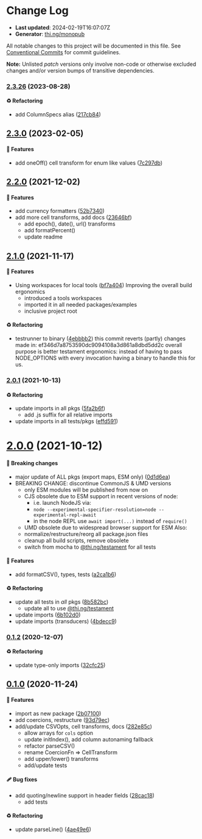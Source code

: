 # Change Log

- **Last updated**: 2024-02-19T16:07:07Z
- **Generator**: [thi.ng/monopub](https://thi.ng/monopub)

All notable changes to this project will be documented in this file.
See [Conventional Commits](https://conventionalcommits.org/) for commit guidelines.

**Note:** Unlisted _patch_ versions only involve non-code or otherwise excluded changes
and/or version bumps of transitive dependencies.

### [2.3.26](https://github.com/thi-ng/umbrella/tree/@thi.ng/csv@2.3.26) (2023-08-28)

#### ♻️ Refactoring

- add ColumnSpecs alias ([217cb84](https://github.com/thi-ng/umbrella/commit/217cb84))

## [2.3.0](https://github.com/thi-ng/umbrella/tree/@thi.ng/csv@2.3.0) (2023-02-05)

#### 🚀 Features

- add oneOff() cell transform for enum like values ([7c297db](https://github.com/thi-ng/umbrella/commit/7c297db))

## [2.2.0](https://github.com/thi-ng/umbrella/tree/@thi.ng/csv@2.2.0) (2021-12-02)

#### 🚀 Features

- add currency formatters ([52b7340](https://github.com/thi-ng/umbrella/commit/52b7340))
- add more cell transforms, add docs ([23646bf](https://github.com/thi-ng/umbrella/commit/23646bf))
  - add epoch(), date(), url() transforms
  - add formatPercent()
  - update readme

## [2.1.0](https://github.com/thi-ng/umbrella/tree/@thi.ng/csv@2.1.0) (2021-11-17)

#### 🚀 Features

- Using workspaces for local tools ([bf7a404](https://github.com/thi-ng/umbrella/commit/bf7a404))
  Improving the overall build ergonomics
  - introduced a tools workspaces
  - imported it in all needed packages/examples
  - inclusive project root

#### ♻️ Refactoring

- testrunner to binary ([4ebbbb2](https://github.com/thi-ng/umbrella/commit/4ebbbb2))
  this commit reverts (partly) changes made in:
  ef346d7a8753590dc9094108a3d861a8dbd5dd2c
  overall purpose is better testament ergonomics:
  instead of having to pass NODE_OPTIONS with every invocation
  having a binary to handle this for us.

### [2.0.1](https://github.com/thi-ng/umbrella/tree/@thi.ng/csv@2.0.1) (2021-10-13)

#### ♻️ Refactoring

- update imports in all pkgs ([5fa2b6f](https://github.com/thi-ng/umbrella/commit/5fa2b6f))
  - add .js suffix for all relative imports
- update imports in all tests/pkgs ([effd591](https://github.com/thi-ng/umbrella/commit/effd591))

# [2.0.0](https://github.com/thi-ng/umbrella/tree/@thi.ng/csv@2.0.0) (2021-10-12)

#### 🛑 Breaking changes

- major update of ALL pkgs (export maps, ESM only) ([0d1d6ea](https://github.com/thi-ng/umbrella/commit/0d1d6ea))
- BREAKING CHANGE: discontinue CommonJS & UMD versions
  - only ESM modules will be published from now on
  - CJS obsolete due to ESM support in recent versions of node:
    - i.e. launch NodeJS via:
    - `node --experimental-specifier-resolution=node --experimental-repl-await`
    - in the node REPL use `await import(...)` instead of `require()`
  - UMD obsolete due to widespread browser support for ESM
  Also:
  - normalize/restructure/reorg all package.json files
  - cleanup all build scripts, remove obsolete
  - switch from mocha to [@thi.ng/testament](https://github.com/thi-ng/umbrella/tree/main/packages/testament) for all tests

#### 🚀 Features

- add formatCSV(), types, tests ([a2ca1b6](https://github.com/thi-ng/umbrella/commit/a2ca1b6))

#### ♻️ Refactoring

- update all tests in _all_ pkgs ([8b582bc](https://github.com/thi-ng/umbrella/commit/8b582bc))
  - update all to use [@thi.ng/testament](https://github.com/thi-ng/umbrella/tree/main/packages/testament)
- update imports ([6b102d0](https://github.com/thi-ng/umbrella/commit/6b102d0))
- update imports (transducers) ([4bdecc9](https://github.com/thi-ng/umbrella/commit/4bdecc9))

### [0.1.2](https://github.com/thi-ng/umbrella/tree/@thi.ng/csv@0.1.2) (2020-12-07)

#### ♻️ Refactoring

- update type-only imports ([32cfc25](https://github.com/thi-ng/umbrella/commit/32cfc25))

## [0.1.0](https://github.com/thi-ng/umbrella/tree/@thi.ng/csv@0.1.0) (2020-11-24)

#### 🚀 Features

- import as new package ([2b07100](https://github.com/thi-ng/umbrella/commit/2b07100))
- add coercions, restructure ([93d79ec](https://github.com/thi-ng/umbrella/commit/93d79ec))
- add/update CSVOpts, cell transforms, docs ([282e85c](https://github.com/thi-ng/umbrella/commit/282e85c))
  - allow arrays for `cols` option
  - update initIndex(), add column autonaming fallback
  - refactor parseCSV()
  - rename CoercionFn => CellTransform
  - add upper/lower() transforms
  - add/update tests

#### 🩹 Bug fixes

- add quoting/newline support in header fields ([28cac18](https://github.com/thi-ng/umbrella/commit/28cac18))
  - add tests

#### ♻️ Refactoring

- update parseLine() ([4ae49e6](https://github.com/thi-ng/umbrella/commit/4ae49e6))
